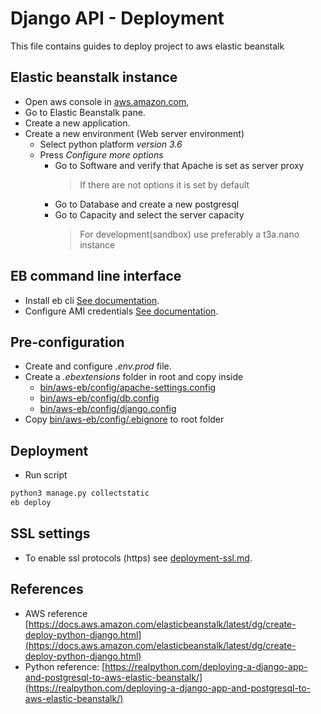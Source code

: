 # Django API - Deployment

This file contains guides to deploy project to aws elastic beanstalk

## Elastic beanstalk instance

-   Open aws console in [aws.amazon.com](https://aws.amazon.com),
-   Go to Elastic Beanstalk pane.
-   Create a new application.
-   Create a new environment (Web server environment)
    -   Select python platform *version 3.6*
    -   Press *Configure more options* 
        -   Go to Software and verify that Apache is set as server proxy
            >   If there are not options it is set by default
        -   Go to Database and create a new postgresql
        -   Go to Capacity and select the server capacity
            >   For development(sandbox) use preferably a t3a.nano instance
   
## EB command line interface

-   Install eb cli [See documentation](https://docs.aws.amazon.com/es_es/elasticbeanstalk/latest/dg/eb-cli3-install.html).
-   Configure AMI credentials [See documentation](https://docs.aws.amazon.com/es_es/general/latest/gr/managing-aws-access-keys.html).

## Pre-configuration

-   Create and configure *.env.prod* file.
-   Create a *.ebextensions* folder in root and copy inside
    -   [bin/aws-eb/config/apache-settings.config](./config/apache-settings.config)
    -   [bin/aws-eb/config/db.config](./config/db.config)
    -   [bin/aws-eb/config/django.config](./config/django.config)
-   Copy [bin/aws-eb/config/.ebignore](./config/.ebignore) to root folder

## Deployment

-   Run script
```bash
python3 manage.py collectstatic
eb deploy
```

## SSL settings

-   To enable ssl protocols (https) see [deployment-ssl.md](deployment-ssl.md).

## References
-   AWS reference [https://docs.aws.amazon.com/elasticbeanstalk/latest/dg/create-deploy-python-django.html](https://docs.aws.amazon.com/elasticbeanstalk/latest/dg/create-deploy-python-django.html)
-   Python reference: [https://realpython.com/deploying-a-django-app-and-postgresql-to-aws-elastic-beanstalk/](https://realpython.com/deploying-a-django-app-and-postgresql-to-aws-elastic-beanstalk/)